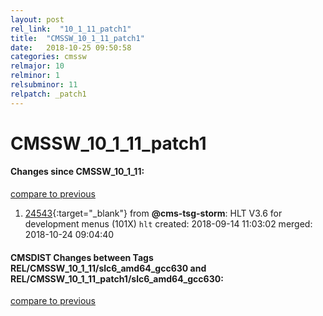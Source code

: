 ```yaml
---
layout: post
rel_link:  "10_1_11_patch1"
title:  "CMSSW_10_1_11_patch1"
date:   2018-10-25 09:50:58
categories: cmssw
relmajor: 10
relminor: 1
relsubminor: 11
relpatch: _patch1
---
```


# CMSSW_10_1_11_patch1
#### Changes since CMSSW_10_1_11:
[compare to previous](https://github.com/cms-sw/cmssw/compare/CMSSW_10_1_11...CMSSW_10_1_11_patch1)



1. [24543](http://github.com/cms-sw/cmssw/pull/24543){:target="_blank"}  from **@cms-tsg-storm**: HLT V3.6 for development menus (101X) `hlt`  created: 2018-09-14 11:03:02 merged: 2018-10-24 09:04:40



#### CMSDIST Changes between Tags REL/CMSSW_10_1_11/slc6_amd64_gcc630 and REL/CMSSW_10_1_11_patch1/slc6_amd64_gcc630:
[compare to previous](https://github.com/cms-sw/cmsdist/compare/REL/CMSSW_10_1_11/slc6_amd64_gcc630...REL/CMSSW_10_1_11_patch1/slc6_amd64_gcc630)


